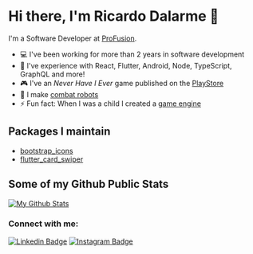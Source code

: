 # Hi there, I'm Ricardo Dalarme 👋

I'm a Software Developer at [ProFusion][profusion].

- ‍💻 I've been working for more than 2 years in software development
- 👯 I've experience with React, Flutter, Android, Node, TypeScript, GraphQL and more!
- 🎮 I've an _Never Have I Ever_ game published on the [PlayStore][eununca-playstore]
- 🤖 I make [combat robots][uairrior]
- ⚡ Fun fact: When I was a child I created a [game engine][crybits]

## Packages I maintain

- [bootstrap_icons](https://pub.dev/packages/bootstrap_icons)
- [flutter_card_swiper](https://pub.dev/packages/flutter_card_swiper)

## Some of my Github Public Stats

[![My Github Stats](https://github-readme-stats.vercel.app/api?username=ricardodalarme&show_icons=true&title_color=fff&icon_color=79ff97&text_color=9f9f9f&bg_color=151515)](https://github.com/ricardodalarme)

### Connect with me:

[![Linkedin Badge](https://img.shields.io/badge/-LinkedIn-0072b1?style=flat&logo=Linkedin&logoColor=white)](https://www.linkedin.com/in/ricardo-dalarme/ "Connect on LinkedIn")
[![Instagram Badge](https://img.shields.io/badge/-Instagram-%23E4405F?style=flat&logo=Instagram&logoColor=white)](http://instagram.com/ricardodalarme "Contact on Instagram")

[chiselstrike]: https://chiselstrike.com
[profusion]: https://github.com/profusion
[uairrior]: https://www.linkedin.com/in/uairrior
[eununca-playstore]: https://play.google.com/store/apps/details?id=com.lunardevs.eu_nunca
[crybits]: https://github.com/ricardodalarme/CryBits
